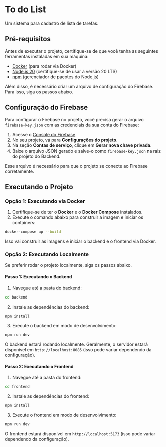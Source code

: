 # To do List

Um sistema para cadastro de lista de tarefas.

## Pré-requisitos

Antes de executar o projeto, certifique-se de que você tenha as seguintes ferramentas instaladas em sua máquina:

- [Docker](https://www.docker.com/get-started) (para rodar via Docker)
- [Node.js 20](https://nodejs.org/en/) (certifique-se de usar a versão 20 LTS)
- [npm](https://www.npmjs.com/) (gerenciador de pacotes do Node.js)

Além disso, é necessário criar um arquivo de configuração do Firebase. Para isso, siga os passos abaixo.

## Configuração do Firebase

Para configurar o Firebase no projeto, você precisa gerar o arquivo `firebase-key.json` com as credenciais da sua conta do Firebase:

1. Acesse o [Console do Firebase](https://console.firebase.google.com/).
2. No seu projeto, vá para **Configurações do projeto**.
3. Na seção **Contas de serviço**, clique em **Gerar nova chave privada**.
4. Baixe o arquivo JSON gerado e salve-o como `firebase-key.json` na raiz do projeto do Backend.

Esse arquivo é necessário para que o projeto se conecte ao Firebase corretamente.

## Executando o Projeto

### Opção 1: Executando via Docker

1. Certifique-se de ter o **Docker** e o **Docker Compose** instalados.
2. Execute o comando abaixo para construir a imagem e iniciar os containers:

```bash
docker-compose up --build
```
Isso vai construir as imagens e iniciar o backend e o frontend via Docker.

### Opção 2: Executando Localmente
Se preferir rodar o projeto localmente, siga os passos abaixo.

#### Passo 1: Executando o Backend
1. Navegue até a pasta do backend:
```bash
cd backend
```
2. Instale as dependências do backend:
```bash
npm install
```
3. Execute o backend em modo de desenvolvimento:
```bash
npm run dev
```
O backend estará rodando localmente. Geralmente, o servidor estará disponível em `http://localhost:8085` (isso pode variar dependendo da configuração).

#### Passo 2: Executando o Frontend
1. Navegue até a pasta do frontend:
```bash
cd frontend
```
2. Instale as dependências do frontend:
```bash
npm install
```
3. Execute o frontend em modo de desenvolvimento:
```bash
npm run dev
```
O frontend estará disponível em `http://localhost:5173` (isso pode variar dependendo da configuração).

